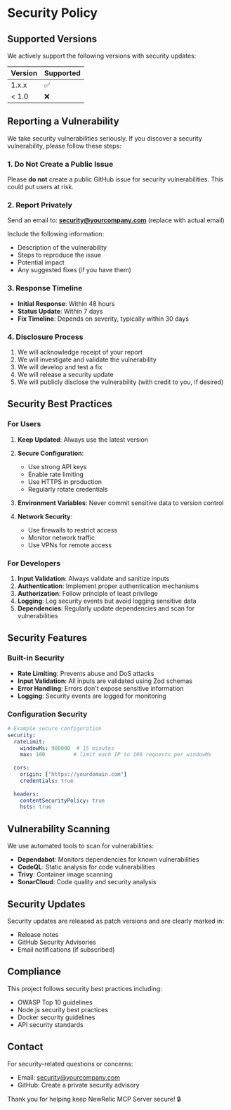 # Security Policy

## Supported Versions

We actively support the following versions with security updates:

| Version | Supported          |
| ------- | ------------------ |
| 1.x.x   | :white_check_mark: |
| < 1.0   | :x:                |

## Reporting a Vulnerability

We take security vulnerabilities seriously. If you discover a security vulnerability, please follow these steps:

### 1. Do Not Create a Public Issue

Please **do not** create a public GitHub issue for security vulnerabilities. This could put users at risk.

### 2. Report Privately

Send an email to: **security@yourcompany.com** (replace with actual email)

Include the following information:
- Description of the vulnerability
- Steps to reproduce the issue
- Potential impact
- Any suggested fixes (if you have them)

### 3. Response Timeline

- **Initial Response**: Within 48 hours
- **Status Update**: Within 7 days
- **Fix Timeline**: Depends on severity, typically within 30 days

### 4. Disclosure Process

1. We will acknowledge receipt of your report
2. We will investigate and validate the vulnerability
3. We will develop and test a fix
4. We will release a security update
5. We will publicly disclose the vulnerability (with credit to you, if desired)

## Security Best Practices

### For Users

1. **Keep Updated**: Always use the latest version
2. **Secure Configuration**: 
   - Use strong API keys
   - Enable rate limiting
   - Use HTTPS in production
   - Regularly rotate credentials

3. **Environment Variables**: Never commit sensitive data to version control

4. **Network Security**: 
   - Use firewalls to restrict access
   - Monitor network traffic
   - Use VPNs for remote access

### For Developers

1. **Input Validation**: Always validate and sanitize inputs
2. **Authentication**: Implement proper authentication mechanisms
3. **Authorization**: Follow principle of least privilege
4. **Logging**: Log security events but avoid logging sensitive data
5. **Dependencies**: Regularly update dependencies and scan for vulnerabilities

## Security Features

### Built-in Security

- **Rate Limiting**: Prevents abuse and DoS attacks
- **Input Validation**: All inputs are validated using Zod schemas
- **Error Handling**: Errors don't expose sensitive information
- **Logging**: Security events are logged for monitoring

### Configuration Security

```yaml
# Example secure configuration
security:
  rateLimit:
    windowMs: 900000  # 15 minutes
    max: 100         # limit each IP to 100 requests per windowMs
  
  cors:
    origin: ["https://yourdomain.com"]
    credentials: true
  
  headers:
    contentSecurityPolicy: true
    hsts: true
```

## Vulnerability Scanning

We use automated tools to scan for vulnerabilities:

- **Dependabot**: Monitors dependencies for known vulnerabilities
- **CodeQL**: Static analysis for code vulnerabilities
- **Trivy**: Container image scanning
- **SonarCloud**: Code quality and security analysis

## Security Updates

Security updates are released as patch versions and are clearly marked in:
- Release notes
- GitHub Security Advisories
- Email notifications (if subscribed)

## Compliance

This project follows security best practices including:
- OWASP Top 10 guidelines
- Node.js security best practices
- Docker security guidelines
- API security standards

## Contact

For security-related questions or concerns:
- Email: security@yourcompany.com
- GitHub: Create a private security advisory

Thank you for helping keep NewRelic MCP Server secure! 🔒
